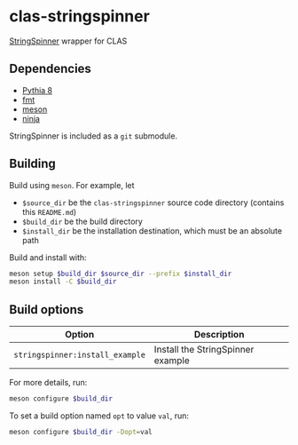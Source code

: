# clas-stringspinner
[StringSpinner](https://gitlab.com/albikerbizi/stringspinner) wrapper for CLAS

## Dependencies

- [Pythia 8](https://pythia.org/)
- [fmt](https://fmt.dev/)
- [meson](https://mesonbuild.com/)
- [ninja](https://ninja-build.org/)

StringSpinner is included as a `git` submodule.

## Building

Build using `meson`. For example, let
- `$source_dir` be the `clas-stringspinner` source code directory (contains this `README.md`)
- `$build_dir` be the build directory
- `$install_dir` be the installation destination, which must be an absolute path

Build and install with:
```bash
meson setup $build_dir $source_dir --prefix $install_dir
meson install -C $build_dir
```

## Build options

| Option                          | Description                       |
| ---                             | ---                               |
| `stringspinner:install_example` | Install the StringSpinner example |

For more details, run:
```bash
meson configure $build_dir
```

To set a build option named `opt` to value `val`, run:
```bash
meson configure $build_dir -Dopt=val
```
